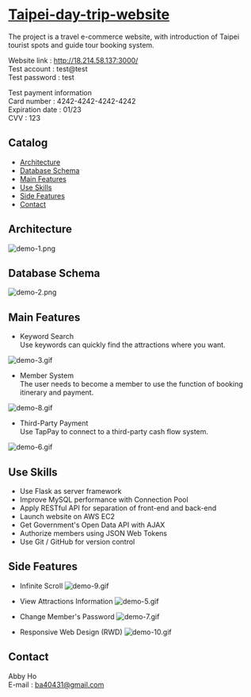 # [Taipei-day-trip-website](http://18.214.58.137:3000/)

The project is a travel e-commerce website, with introduction of Taipei tourist spots and guide tour booking system.

Website link : http://18.214.58.137:3000/<br/>
Test account : test@test<br/>
Test password : test<br/>

Test payment information<br/>
Card number : 4242-4242-4242-4242<br/>
Expiration date : 01/23<br/>
CVV : 123<br/>

## Catalog

- [Architecture](#Architecture)
- [Database Schema](#Database-Schema)
- [Main Features](#Main-Features)
- [Use Skills](#Use-Skills)
- [Side Features](#Side-Features)
- [Contact](#Contact)

## Architecture


![demo-1.png](https://github.com/ba40431/Taipei-day-trip-website/blob/main/static/pic/demopic/demo-1.png?raw=true)
## Database Schema

![demo-2.png](https://github.com/ba40431/Taipei-day-trip-website/blob/main/static/pic/demopic/demo-2.png?raw=true)


## Main Features

* Keyword Search<br/>
Use keywords can quickly find the attractions where you want.

![demo-3.gif](https://github.com/ba40431/Taipei-day-trip-website/blob/main/static/pic/demopic/demo-3.gif?raw=true)

* Member System<br/>
The user needs to become a member to use the function of booking itinerary and payment.

![demo-8.gif](https://github.com/ba40431/Taipei-day-trip-website/blob/main/static/pic/demopic/demo-8.gif?raw=true)

* Third-Party Payment<br/>
Use TapPay to connect to a third-party cash flow system. 

![demo-6.gif](https://github.com/ba40431/Taipei-day-trip-website/blob/main/static/pic/demopic/demo-6.gif?raw=true)

## Use Skills
* Use Flask as server framework
* Improve MySQL performance with Connection Pool
* Apply RESTful API for separation of front-end and back-end
* Launch website on AWS EC2
* Get Government's Open Data API with AJAX
* Authorize members using  JSON Web Tokens
* Use Git / GitHub for version control

## Side Features

* Infinite Scroll
![demo-9.gif](https://github.com/ba40431/Taipei-day-trip-website/blob/main/static/pic/demopic/demo-9.gif?raw=true)

* View Attractions Information
![demo-5.gif](https://github.com/ba40431/Taipei-day-trip-website/blob/main/static/pic/demopic/demo-5.gif?raw=true)

* Change Member's Password
![demo-7.gif](https://github.com/ba40431/Taipei-day-trip-website/blob/main/static/pic/demopic/demo-7.gif?raw=true)

* Responsive Web Design (RWD)
![demo-10.gif](https://github.com/ba40431/Taipei-day-trip-website/blob/main/static/pic/demopic/demo-10.gif?raw=true)

## Contact

Abby Ho <br/>
E-mail : ba40431@gmail.com
